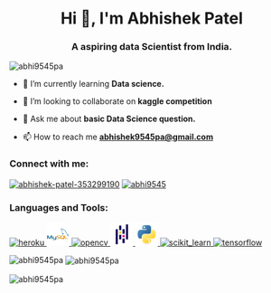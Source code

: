 <h1 align="center">Hi 👋, I'm Abhishek Patel</h1>
<h3 align="center">A aspiring data Scientist from India.</h3>

<p align="left"> <img src="https://komarev.com/ghpvc/?username=abhi9545pa&label=Profile%20views&color=0e75b6&style=flat" alt="abhi9545pa" /> </p>

- 🌱 I’m currently learning **Data science.**

- 👯 I’m looking to collaborate on **kaggle competition**

- 💬 Ask me about **basic Data Science question.**

- 📫 How to reach me **abhishek9545pa@gmail.com**

<h3 align="left">Connect with me:</h3>
<p align="left">
<a href="https://linkedin.com/in/abhishek-patel-353299190" target="blank"><img align="center" src="https://raw.githubusercontent.com/rahuldkjain/github-profile-readme-generator/master/src/images/icons/Social/linked-in-alt.svg" alt="abhishek-patel-353299190" height="30" width="40" /></a>
<a href="https://kaggle.com/abhi9545" target="blank"><img align="center" src="https://raw.githubusercontent.com/rahuldkjain/github-profile-readme-generator/master/src/images/icons/Social/kaggle.svg" alt="abhi9545" height="30" width="40" /></a>
</p>

<h3 align="left">Languages and Tools:</h3>
<p align="left"> <a href="https://heroku.com" target="_blank" rel="noreferrer"> <img src="https://www.vectorlogo.zone/logos/heroku/heroku-icon.svg" alt="heroku" width="40" height="40"/> </a> <a href="https://www.mysql.com/" target="_blank" rel="noreferrer"> <img src="https://raw.githubusercontent.com/devicons/devicon/master/icons/mysql/mysql-original-wordmark.svg" alt="mysql" width="40" height="40"/> </a> <a href="https://opencv.org/" target="_blank" rel="noreferrer"> <img src="https://www.vectorlogo.zone/logos/opencv/opencv-icon.svg" alt="opencv" width="40" height="40"/> </a> <a href="https://pandas.pydata.org/" target="_blank" rel="noreferrer"> <img src="https://raw.githubusercontent.com/devicons/devicon/2ae2a900d2f041da66e950e4d48052658d850630/icons/pandas/pandas-original.svg" alt="pandas" width="40" height="40"/> </a> <a href="https://www.python.org" target="_blank" rel="noreferrer"> <img src="https://raw.githubusercontent.com/devicons/devicon/master/icons/python/python-original.svg" alt="python" width="40" height="40"/> </a> <a href="https://scikit-learn.org/" target="_blank" rel="noreferrer"> <img src="https://upload.wikimedia.org/wikipedia/commons/0/05/Scikit_learn_logo_small.svg" alt="scikit_learn" width="40" height="40"/> </a> <a href="https://www.tensorflow.org" target="_blank" rel="noreferrer"> <img src="https://www.vectorlogo.zone/logos/tensorflow/tensorflow-icon.svg" alt="tensorflow" width="40" height="40"/> </a> </p>

<p><img align="left" src="https://github-readme-stats.vercel.app/api/top-langs?username=abhi9545pa&show_icons=true&locale=en&layout=compact" alt="abhi9545pa" /></p>

<p>&nbsp;<img align="center" src="https://github-readme-stats.vercel.app/api?username=abhi9545pa&show_icons=true&locale=en" alt="abhi9545pa" /></p>

<p><img align="center" src="https://github-readme-streak-stats.herokuapp.com/?user=abhi9545pa&" alt="abhi9545pa" /></p>
